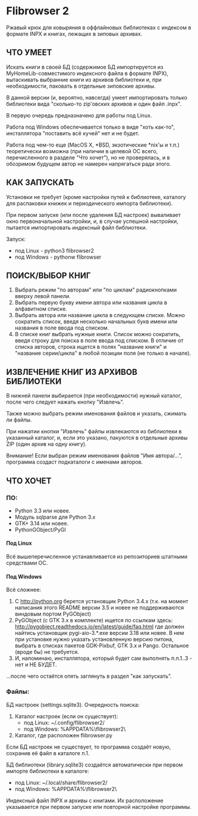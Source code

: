 # Flibrowser 2
Ржавый крюк для ковыряния в оффлайновых библиотеках с индексом
в формате INPX и книгах, лежащих в зиповых архивах.

## ЧТО УМЕЕТ

Искать книги в своей БД (содержимое БД импортируется из MyHomeLib-совместимого
индексного файла в формате INPX), вытаскивать выбранние книги из архивов
библиотеки и, при необходимости, паковать в отдельные зиповские архивы.

В данной версии (и, вероятно, навсегда) умеет импортировать только
библиотеки вида "сколько-то zip'овских архивов и один файл .inpx".

В первую очередь предназначено для работы под Linux.

Работа под Windows обеспечивается только в виде "хоть как-то",
инсталлятора "поставить всё кучей" нет и не будет.

Работа под чем-то еще (MacOS X, *BSD, экзотические *nix'ы и т.п.)
теоретически возможна (при наличии в целевой ОС всего, перечисленного
в разделе "Что хочет"), но не проверялась, и в обозримом будущем автор
не намерен напрягаться ради этого.


## КАК ЗАПУСКАТЬ

Установки не требует (кроме настройки путей к библиотеке, каталогу
для распаковки книжек и периодического импорта библиотеки).

При первом запуске (или после удаления БД настроек) вываливает окно
первоначальной настройки, и, в случае успешной настройки, пытается
импортировать индексный файл библиотеки.

Запуск:
- под Linux - python3 flibrowser2
- под Windows - pythonw flibrowser

## ПОИСК/ВЫБОР КНИГ

1. Выбрать режим "по авторам" или "по циклам" радиокнопками вверху
   левой панели.
2. Выбрать первую букву имени автора или названия цикла в алфавитном
   списке.
3. Выбрать автора или название цикла в следующем списке.
   Можно сократить список, введя несколько начальных букв имени или
   названия в поле ввода под списком.
4. В списке книг выбрать нужные книги. Список можно сократить, введя
   строку для поиска в поле ввода под списком.
   В отличие от списка авторов, строка ищется в полях "название книги"
   и "название серии/цикла" в любой позиции поля (не только в начале).

## ИЗВЛЕЧЕНИЕ КНИГ ИЗ АРХИВОВ БИБЛИОТЕКИ

В нижней панели выбирается (при необходимости) нужный каталог, после чего
следует нажать кнопку "Извлечь".

Также можно выбрать режим именования файлов и указать, сжимать ли файлы.

При нажатии кнопки "Извлечь" файлы извлекаются из библиотеки в указанный
каталог, и, если это указано, пакуются в отдельные архивы ZIP
(один архив на одну книгу).

Внимание! Если выбран режим именования файлов "Имя автора/...", программа
создаст подкаталоги с именами авторов.

## ЧТО ХОЧЕТ

### ПО:
- Python 3.3 или новее.
- Модуль sqlparse для Python 3.x
- GTK+ 3.14 или новее.
- PythonGObject/PyGI

#### Под Linux
Всё вышеперечисленное устанавливается из репозиториев штатными
средствами ОС.

#### Под Windows
Всё сложнее:

1. С http://python.org берется установщик Python 3.4.x (т.к. на момент написания
   этого README версии 3.5 и новее не поддерживаются виндовым портом PyGObject)
2. PyGObject (с GTK 3.x в комплекте) ищется по ссылкам здесь:
   http://pygobject.readthedocs.io/en/latest/guide/faq.html
   где должен найтись установщик pygi-aio-3.*.exe версии 3.18 или новее.
   В нем при установке нужно указать установленную версию питона,
   выбрать в списках пакетов GDK-Pixbuf, GTK 3.x и Pango.
   Остальное (вроде бы) не требуется.
3. И, напоминаю, инсталлятора, который будет сам выполнять п.п.1..3 - нет и НЕ БУДЕТ.

...после чего остаётся опять заглянуть в раздел "как запускать".

### Файлы:
БД настроек (settings.sqlite3). Очередность поиска:

1. Каталог настроек (если он существует):
   - под Linux: ~/.config/flibrowser2/
   - под Windows: %APPDATA%\flibrowser2\
2. Каталог, где расположен flibrowser.py

Если БД настроек не существует, то программа создаёт новую, сохранив её
файл в каталоге п.1.

БД библиотеки (library.sqlite3) создаётся автоматически при первом импорте
библиотеки в каталоге:

- под Linux: ~/.local/share/flibrowser2/
- под Windows: %APPDATA%\flibrowser2\

Индексный файл INPX и архивы с книгами. Их расположение указывается при
первом запуске или повторной настройке программы.
